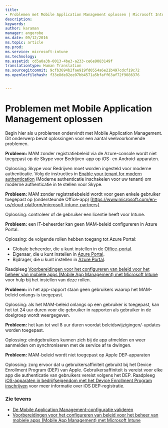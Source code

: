 ```yaml
---
title:
- Problemen met Mobile Application Management oplossen | Microsoft Intune
description: 
keywords: 
author: karaman
manager: angerobe
ms.date: 09/12/2016
ms.topic: article
ms.prod: 
ms.service: microsoft-intune
ms.technology: 
ms.assetid: cd5a0a3b-0013-4be3-a233-ce6e9083149f
translationtype: Human Translation
ms.sourcegitcommit: 9cfb3694b2fae919fd0554a6e21b497cdcf19c72
ms.openlocfilehash: f33e8de82ee07bb4571a5bfaff63af72f9086376


---
```


# Problemen met Mobile Application Management oplossen

Begin hier als u problemen ondervindt met Mobile Application Management. Dit onderwerp bevat oplossingen voor een aantal veelvoorkomende problemen.


**Probleem:** MAM zonder registratiebeleid via de Azure-console wordt niet toegepast op de Skype voor Bedrijven-app op iOS- en Android-apparaten.

Oplossing: Skype voor Bedrijven moet worden ingesteld voor moderne authenticatie.  Volg de instructies in [Enable your tenant for modern authentication](http://social.technet.microsoft.com/wiki/contents/articles/34339.skype-for-business-online-enable-your-tenant-for-modern-authentication.aspx) (Moderne authenticatie inschakelen voor uw tenant) om moderne authenticatie in te stellen voor Skype.

**Probleem:** MAM zonder registratiebeleid wordt voor geen enkele gebruiker toegepast op (ondersteunde Office-app) [https://www.microsoft.com/en-us/cloud-platform/microsoft-intune-partners].
 
Oplossing: controleer of de gebruiker een licentie heeft voor Intune.  

**Probleem:** een IT-beheerder kan geen MAM-beleid configureren in Azure Portal.

Oplossing: de volgende rollen hebben toegang tot Azure Portal:

- Globale beheerder, die u kunt instellen in de [Office-portal](http://portal.office.com/).
- Eigenaar, die u kunt instellen in [Azure Portal](https://portal.azure.com/).
- Bijdrager, die u kunt instellen in [Azure Portal](https://portal.azure.com/).

Raadpleeg [Voorbereidingen voor het configureren van beleid voor het beheer van mobiele apps (Mobile App Management) met Microsoft Intune](https://docs.microsoft.com/en-us/intune/deploy-use/get-ready-to-configure-mobile-app-management-policies-with-microsoft-intune) voor hulp bij het instellen van deze rollen. 

**Probleem:** in het app-rapport staan geen gebruikers waarop het MAM-beleid onlangs is toegepast.

Oplossing: als het MAM-beleid onlangs op een gebruiker is toegepast, kan het tot 24 uur duren voor die gebruiker in rapporten als gebruiker in de doelgroep wordt weergegeven. 

**Probleem:** het kan tot wel 8 uur duren voordat beleidswijzigingen/-updates worden toegepast.  

Oplossing: eindgebruikers kunnen zich bij de app afmelden en weer aanmelden om synchroniseren met de service af te dwingen.  

**Probleem:** MAM-beleid wordt niet toegepast op Apple DEP-apparaten

Oplossing: zorg ervoor dat u gebruikersaffiniteit gebruikt bij het Device Enrollment Program (DEP) van Apple. Gebruikersaffiniteit is vereist voor elke app die authenticatie van gebruikers vereist volgens het DEP.
Raadpleeg [iOS-apparaten in bedrijfseigendom met het Device Enrollment Program inschrijven](https://docs.microsoft.com/en-us/intune/deploy-use/ios-device-enrollment-program-in-microsoft-intune) voor meer informatie over iOS DEP-registratie.


### Zie tevens
- [De Mobile Application Management-configuratie valideren](https://docs.microsoft.com/en-us/intune/deploy-use/validate-mobile-application-management)
- [Voorbereidingen voor het configureren van beleid voor het beheer van mobiele apps (Mobile App Management) met Microsoft Intune](https://docs.microsoft.com/en-us/intune/deploy-use/get-ready-to-configure-mobile-app-management-policies-with-microsoft-intune) 





<!--HONumber=Sep16_HO2-->


